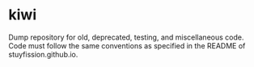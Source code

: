 kiwi
========
Dump repository for old, deprecated, testing, and miscellaneous code.
Code must follow the same conventions as specified in the README of
stuyfission.github.io.
